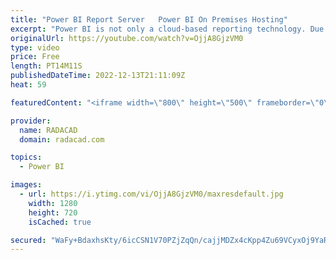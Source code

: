 ```yaml
---
title: "Power BI Report Server   Power BI On Premises Hosting"
excerpt: "Power BI is not only a cloud-based reporting technology. Due to the demand for some businesses to have their data and reporting solutions on-premises, Power BI also has the option to be deployed fully on-premises. Power BI on-premises hosting is called Power BI Report Server. This post concerns using"
originalUrl: https://youtube.com/watch?v=OjjA8GjzVM0
type: video
price: Free
length: PT14M11S
publishedDateTime: 2022-12-13T21:11:09Z
heat: 59

featuredContent: "<iframe width=\"800\" height=\"500\" frameborder=\"0\" src=\"https://www.youtube.com/embed/OjjA8GjzVM0\" allow=\"accelerometer; autoplay; encrypted-media; gyroscope; picture-in-picture\" allowfullscreen></iframe>"

provider:
  name: RADACAD
  domain: radacad.com

topics:
  - Power BI

images:
  - url: https://i.ytimg.com/vi/OjjA8GjzVM0/maxresdefault.jpg
    width: 1280
    height: 720
    isCached: true

secured: "WaFy+BdaxhsKty/6icCSN1V70PZjZqQn/cajjMDZx4cKpp4Zu69VCyxOj9YaRRgFPWW2yWHkoCteX59WV+6mTMYzeE7w95uhiVJZVG34Hebkh9k/O0OdiS2MLsVfSCBn4WZVIdLvW5Xc7683cEBIar91p6CEf85fcVmwCEdM+3mHg9PMu/3OpyZo6NWgMc2V5eFjWllwMKgHFmy9SdiOQf3gKi1DXL5k5WL0FHill8ExUyW0rJT7eYwj2dh5z/2LFNEweK/HokPgT1X7oYeQLBt5DuvnhhDUKEq3arG6VWgVUxfKR+zO5tfzr2jhk6BLOaZxWr+5cWXlfjQ7O4A1hwndMI+OWnewuAPC0iXKpK8iAha4okbz6JiiyKpzrWRmujAMkLLEXNy7xl55ZwE87rbvo/5NQHKDM/af70SLCkI=;ZjFx1tDvSHMmcBDWj9Sw/Q=="
---
```


